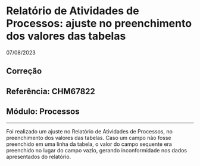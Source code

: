 # Relatório de Atividades de Processos: ajuste no preenchimento dos valores das tabelas
07/08/2023
## Correção
## Referência: CHM67822
## Módulo: Processos
***

Foi realizado um ajuste no Relatório de Atividades de Processos, no preenchimento dos valores das tabelas. Caso um campo não fosse preenchido em uma linha da tabela, o valor do campo sequente era preenchido no lugar do campo vazio, gerando inconformidade nos dados apresentados do relatório.